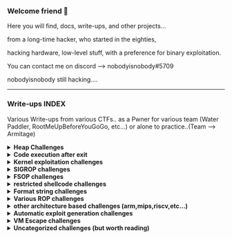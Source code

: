 ### Welcome friend 👋

Here you will find, docs, write-ups, and other projects...

from a long-time hacker, who started in the eighties, 

hacking hardware, low-level stuff, with a preference for binary exploitation.

You can contact me on discord --> nobodyisnobody#5709

nobodyisnobody still hacking....

---
### Write-ups INDEX
Various Write-ups from various CTFs..
as a Pwner for various team (Water Paddler, RootMeUpBeforeYouGoGo, etc...)
or alone to practice..(Team --> Armitage)

<details>
  <summary><strong>Heap Challenges</strong></summary>

  ### libc 2.35

  - **0CTF TCTF 2022** --> babyheap
    * [write-up](https://github.com/nobodyisnobody/write-ups/tree/main/0CTF.TCTF.2022/pwn/babyheap)
    * *seccomp in place, heap overflow due to type confusion,  do chunk overlap for leak, then two tcache poisonning attacks*
    * *code execution via forging dtor_list table in tls-storage, and erasing the random value at fs:0x30*

  - **DiceCTF HOPE 2022** --> catastrophe
    * [write-up](https://github.com/nobodyisnobody/write-ups/tree/main/DiceCTF%40HOPE.2022/pwn/catastrophe)
    * *double free in fastbin, then overwrite libc strlen got entry with system() address*
    * *code execution when calling puts() function (that calls strlen...)*

  ### libc 2.34

  - **MetaCTF 2021** --> hookless
    * [write-up](https://github.com/nobodyisnobody/write-ups/tree/main/MetaCtf.2021/pwn/Hookless)
    * *double free in delete function,uaf in edit function (usable once),uaf in display() function too*
    * *House of Botcake attack, we overwrite IO_2_1_stdout with environ address to leak stack address*
    * *we write a ROP directly on stack to achieve code execution*

  ### libc 2.32

  - **vsCTF 2022** --> EZorange
    * [write-up](https://github.com/nobodyisnobody/write-ups/tree/main/vsCTF.2022/pwn/ezorange)
    * *oob read/write in edit function, no free available, use same method than house of orange to free chunks*
    * *we free two chunks, then do tcache poisonning with the oob, and overwrite __malloc_hook*

  ### libc 2.31

  - **justCTF 2022** --> notes
    * [write-up](https://github.com/nobodyisnobody/write-ups/tree/main/justCTF.2022/pwn/notes)
    * *fastbin dup attack, then write to __free_hook*

  - **idek CTF 2021** --> stacknotes
    * [write-up](https://github.com/nobodyisnobody/write-ups/tree/main/idekCTF.2021/pwn/stacknotes)
    * *malloca alloc chunk on stack depending on size,we forge a fake chunk on stack, do a house of spirit attack on it*
    * *then alloc a chunk on stack with our ROP that overwrite return address*

  - **Tamil CTF 2021** --> University
    * [write-up](https://github.com/nobodyisnobody/write-ups/tree/main/Tamil.CTF.2021/pwn/University.Pwn)
    * *overflow in edit because of strlen on a non-zero terminated string, will give us a read/write primitive*
    * *we set tcache.count in tcache_perthread_struct to 7 , to make a chunk goes to unsorted, to have a libc address leak*
    * *we edit tcache_entry of bloc of size 0x20 to __free_hook*

  - **HSCTF 8 CTF 2021** --> House of sice
    * [write-up](https://github.com/nobodyisnobody/write-ups/tree/main/HSCTF.8.CTF.2021/House.of.Sice)
    * *double free vulnerability, using fastbin dup attack, then allocation on __free_hook*

  - **DownUnder CTF 2021** --> DUCTF Note
    * [write-up](https://github.com/nobodyisnobody/write-ups/tree/main/DownUnderCTF.2021/pwn/DUCTFnote)
    * *int8 overflow in edit function, then write in tcache metadata, then allocation on __free_hook*

  - **DigitalOverdose CTF 2021** --> flavor
    * [write-up](https://github.com/nobodyisnobody/write-ups/tree/main/DigitalOverdose.2021/pwn/flavor)
    * *double free vulnerability and uaf, then allocation on __free_hook*

  ### libc 2.29

  - **GDG Algiers CTF 2022** --> Notes Keeper
    * [write-up](https://github.com/nobodyisnobody/write-ups/tree/main/GDG.Algiers.CTF.2022/pwn/Notes.keeper)
    * *use null byte overflow to make 0x118 chunk goes to tcache 0x20 size when freed*
    * *the do fastbin dup attack, to finally overwrite __free_hook*
    
  ### libc 2.27

  - **RaR CTF 2021** --> unintended
    * [write-up](https://github.com/nobodyisnobody/write-ups/tree/main/RaRCTF.2021/pwn/unintended)
    * *heap overflow because of strlen usage, then make overlapping chunk & tcache poisonning*
    * *finally overwrite __free_hook*

  - **IJCTF 2021** --> ezpez
    * [write-up](https://github.com/nobodyisnobody/write-ups/tree/main/IJCTF.2021/pwn/ezpez)
    * *double free on tcache_head to have allocation in unsorted, leak libc, double free on stdin to modify filedescriptor and leak flag*

  - **HSCTF 8 CTF 2021** --> Use after freedom
    * [write-up](https://github.com/nobodyisnobody/write-ups/tree/main/HSCTF.8.CTF.2021/use_after_freedom)
    * *unsorted bin attack, overwrite global_max_fast, then overwrite __free_hook*
 
  ### libc 2.25
  - **Tamil CTF 2021*** --> Vuln Storage
    * [write-up](https://github.com/nobodyisnobody/write-ups/blob/main/Tamil.CTF.2021/pwn/Vuln.Storage/)

</details>

<details>
  <summary><strong>Code execution after exit</strong></summary>

  - **Imaginary CTF 2022** --> rope
    * [write-up](https://github.com/nobodyisnobody/write-ups/tree/main/imaginary.CTF.2022/pwn/rope)
    * *code execution via overwriting _rtld_global+3848 , that is __rtld_lock_lock_recursive (GL(dl_load_lock));*
    * *and pivoting in _rtld_global , via gets() and setcontext gadget* 

</details>

<details>
  <summary><strong>Kernel exploitation challenges</strong></summary>

  - **UTCTF 2022** --> bloat
    * [write-up](https://github.com/nobodyisnobody/write-ups/tree/main/UTCTF.2022/pwn/bloat)
    * *use write primitive in kernel module, to overwrite modprobe_path*

</details>

</details>

<details>
  <summary><strong>SIGROP challenges</strong></summary>

  - **Tamil CTF 2021** --> Insecure system
    * [write-up](https://github.com/nobodyisnobody/write-ups/tree/main/Tamil.CTF.2021/pwn/Insecure.System)
    * *ROP & sigrop*

  - **Tamil CTF 2021** --> Stress Rope
    * [write-up](https://github.com/nobodyisnobody/write-ups/tree/main/Tamil.CTF.2021/pwn/Stress.Rope)
    * *small echo server in assembly, very few gadgets --> ROP & sigrop*

  - **PBjar CTF 2021** --> Imdeghost
    * [write-up](https://github.com/nobodyisnobody/write-ups/tree/main/PBjar.CTF.2021/pwn/Imdeghost)
    * *restricted shellcode, resolved via connect back shellcode done in sigrop*
    
</details>

<details>
  <summary><strong>FSOP challenges</strong></summary>

  - **SECCON CTF 2022 Quals** --> Baby file
    * [write-up](https://github.com/nobodyisnobody/write-ups/blob/main/SECCON.CTF.2022.Quals/pwn/babyfile/)
    * *libc-2.31 based fsop exploitation, _wide_data is NULL and non reachable, we populate pointers first*
    * *then leak libc & random value at fs:0x30, we forge onegagdet mangled address and have code execution via _cookie_write*

  - **Hack.lu CTF 2022** --> byor
    * [write-up](https://github.com/nobodyisnobody/write-ups/tree/main/Hack.lu.CTF.2022/pwn/byor)
    * *libc-2.35 based fsop exploitation, _wide_data points on NULL chunk, we can overwrite stdout*
    * *code execution via _IO_wfile_underflow , we execute system('/bin/sh'),  new standard for FSOP*

  - **FCSC 2022** --> RPG
    * [write-up](https://github.com/nobodyisnobody/write-ups/tree/main/FCSC.2022/pwn/RPG)
    * *heap overflow in FILE structure, then we use FSOP read/write to overwrite __free_hook*
    
</details>

<details>
  <summary><strong>restricted shellcode challenges</strong></summary>

  - **Redpwn CTF 2021** --> gelcode-2
    * [write-up](https://github.com/nobodyisnobody/write-ups/tree/main/RedpwnCTF.2021/pwn/gelcode-2)
    * *shellcode with only opcodes from 0 to 5, and a seccomp that force open/read/write shellcode*

  - **MetaCTF 2021** --> sequential shellcode
    * [write-up](https://github.com/nobodyisnobody/write-ups/tree/main/MetaCtf.2021/pwn/Sequential.Shellcode)
    * *shellcode where every byte must be bigger then the preceding one*

  - **Maple CTF 2022** --> EBCSIC
    * [write-up](https://github.com/nobodyisnobody/write-ups/tree/main/MapleCTF.2022/pwn/EBCSIC)
    * *shellcode alphanumeric but restricted to cp037 charset*

  - **FCSC 2022** --> palindrome
    * [write-up](https://github.com/nobodyisnobody/write-ups/tree/main/FCSC.2022/pwn/Palindrome)
    * *need to write a palindrome shellcode, that can be read and executed in two direction*

  - **Aero CTF 2021** --> Shell Master 2
    * [write-up](https://github.com/nobodyisnobody/write-ups/tree/main/Aero.CTF.2021/Shell.Master.2)
    * *run and execute 16byte alphanumeric shellcodes*

  - **idek CTF 2021** --> Guardians of the Galaxy
    * [write-up](https://github.com/nobodyisnobody/write-ups/tree/main/idekCTF.2021/pwn/Guardians.of.the.Galaxy)
    * *shellcode that finds an previously left opened filedescriptor to escape chroot*

</details>

<details>
  <summary><strong>Format string challenges</strong></summary>

  - **PBjar CTF 2021** --> wallstreet32
    * [write-up](https://github.com/nobodyisnobody/write-ups/tree/main/PBjar.CTF.2021/pwn/Wallstreet32)
    * *restricted format string with many format chars forbidden, use trick '%*\n' to get a leak (libc-2.31 based)*

  - **MetaCTF 2021** --> Simple Format Returned
    * [write-up](https://github.com/nobodyisnobody/write-ups/tree/main/MetaCtf.2021/pwn/Simple.Format.Returned)
    * *well classical format string, need bruteforce*

  - **Maple CTF 2022** --> printf
    * [write-up](https://github.com/nobodyisnobody/write-ups/tree/main/MapleCTF.2022/pwn/printf)
    * *well classical format string, need bruteforce*

  - **Imaginary CTF 2021** --> inkaphobia
    * [write-up](https://github.com/nobodyisnobody/write-ups/tree/main/Imaginary.CTF.2021/pwn/inkaphobia)
    * *well classical format string, need bruteforce*

  - **IJCTF 2021** --> baby sum
    * [write-up](https://github.com/nobodyisnobody/write-ups/tree/main/IJCTF.2021/pwn/baby-sum)
    * *simple format string*

  - **FCSC 2022** --> Formatage
    * [write-up](https://github.com/nobodyisnobody/write-ups/tree/main/FCSC.2022/pwn/Formatage)
    * *well classical format string, need bruteforce*

  - **DigitalOverdose CTF 2021** --> uncurved
    * [write-up](https://github.com/nobodyisnobody/write-ups/tree/main/DigitalOverdose.2021/pwn/uncurved)
    * *format string on heap with seccond that forbid execve, and bit a of bruteforce*

  - **Asis CTF Quals 2022*** --> Baby Scan II
    * [write-up](https://github.com/nobodyisnobody/write-ups/tree/main/ASIS.CTF.Quals.2022/pwn/Baby.scan.II)
    * *abuse format string in snprintf to have a write anywhere primitive*
    * *then overwrite exit got entry with _start, then overwrite atoi with printf for leaks*
    * *then overwrite atoi() with system() for code execution*/

</details>

<details>
  <summary><strong>Various ROP challenges</strong></summary>

  - **MetaCTF 2021** --> An Attempt Was Made
    * [write-up](https://github.com/nobodyisnobody/write-ups/tree/main/MetaCtf.2021/pwn/A.Attempt.Was.Made)
    * *restricted rop, execve forbidden, few gadgets (no libcsu_init gadget), use only add_gadget to forge gadgets*

  - **Hayyim CTF 2021** --> warmup
    * [write-up](https://github.com/nobodyisnobody/write-ups/tree/main/Hayyim.CTF.2022/pwn/warmup)
    * *simple rop challenge*

  - **Hayyim CTF 2021** --> cooldown
    * [write-up](https://github.com/nobodyisnobody/write-ups/tree/main/Hayyim.CTF.2022/pwn/cooldown)
    * *more restricted rop challenge*

  - **Fword CTF 2021** --> blacklist revenge
    * [write-up](https://github.com/nobodyisnobody/write-ups/tree/main/Fword.CTF.2021/pwn/blacklist.revenge)
    * *seccomp in place to forbid execve, no stdout/stderr output, so a mix of ROP+connect back shellcode*

  - **DefCamp CTF 2022** --> blindsight
    * [write-up](https://github.com/nobodyisnobody/write-ups/tree/main/DefCamp.CTF.2022/pwn/blindsight)
    * *blind remote ROP with no binaries given*

  - **TamuCTF 2022** --> Rop Golf
    * [write-up](https://github.com/nobodyisnobody/write-ups/tree/main/TamuCTF.2022/pwn/Rop.Golf)
    * *restricted ROP with few gadgets*

</details>

<details>
  <summary><strong>other architecture based challenges (arm,mips,riscv,etc...)</strong></summary>

  - **LINE CTF 2022** --> simbox   (arm)
    * [write-up](https://github.com/nobodyisnobody/write-ups/tree/main/LINE.CTF.2022/pwn/simbox)
    * *ARM challenge based on gnu simulator 11.2 (with custom patch), we rop it, and dump flag*

  - **JustCTF 2022** --> arm        (aarch64)
    * [write-up](https://github.com/nobodyisnobody/write-ups/tree/main/justCTF.2022/pwn/arm)
    * *simple aarch64 exploitation challenge*

  - **HackIM CTF 2022** --> Typical ROP    (riscv)
    * [write-up](https://github.com/nobodyisnobody/write-ups/tree/main/nullcon.HackIM.2022/pwn/typical.ROP)
    * *simple riscv gets buffer overflow exploitation challenge*

</details>

<details>
  <summary><strong>Automatic exploit generation challenges</strong></summary>

  - **Imaginary CTF 2021** --> speedrun
    * [write-up](https://github.com/nobodyisnobody/write-ups/tree/main/Imaginary.CTF.2021/pwn/speedrun)
    * *automatic generated exploit, gets buffer overflow type*

  - **TamuCTF 2022** --> Quick Mafs
    * [write-up](https://github.com/nobodyisnobody/write-ups/tree/main/TamuCTF.2022/pwn/Quick.Mafs)
    * *5 automatic generated exploits to exploit *

</details>

<details>
  <summary><strong>VM Escape challenges</strong></summary>

  - **Fword CTF 2021** --> Peaky and the brain
    * [write-up](https://github.com/nobodyisnobody/write-ups/tree/main/Fword.CTF.2021/pwn/peaky.and.the.brain)
    * *funny challenge, web application written in python, convert an image to brainfuck language, then execute brainfuck code*
    * *oob write on stack in brainfuck interpreter, seccomp in place forbid execve, so open/read/write shellcode translated in brainfuck*

  - **CyberSecurityRumble CTF 2022** --> riscv-jit
    * [write-up](https://github.com/nobodyisnobody/write-ups/tree/main/CyberSecurityRumble.CTF.2022/pwn/riscv-jit)
    * *escape from a riscv bson parser inside a riscv jit interpreter to a riscv shellcode,*
    * *then escape from a riscv just in time interpreter via a oob write in rwx zone, and execute x86 shellcode*

  - **CyberSecurityRumble CTF 2020** --> bflol
    * [write-up](https://github.com/nobodyisnobody/write-ups/tree/main/CyberSecurityRumble.CTF.2020/bflol)
    * *oob read/write in a brainfuck interpreter , we dump our leaks on stack*
    * *then overwrite return address with a onegadget*

  - **404 CTF 2022** --> Changement d'architecture II
    * [write-up](https://github.com/nobodyisnobody/write-ups/tree/main/ASIS.CTF.Quals.2022/pwn/Baby.scan.II)
    * *a sort of arm lite vm, oob read/write in registers access, that permit overwrite FILE structure*
    * *then we get code execution via FSOP*

  - **0CTF TCTF 2022** --> ezvm
    * [write-up](https://github.com/nobodyisnobody/write-ups/tree/main/0CTF.TCTF.2022/pwn/ezvm)
    * *escape a stack machine type of vm, via an oob write, we leak an address on heap via program logic trick*
    * *then we get execution on exit, by forging a dtors_table in tls-storage and erasing random val at fs:0x30*

</details>

<details>
  <summary><strong>Uncategorized challenges (but worth reading)</strong></summary>

  - **Google CTF Quals 2022** --> FixedASLR
    * [write-up](https://github.com/nobodyisnobody/write-ups/tree/main/Google.CTF.2022/pwn/FixedASLR)
    * *great challenge, attack on LFSR based with a known output, to calculate canary (generated by the LFSR)*
    * *use a ROP and a SIGROP for shell execution*

  - **FCSC 2022** --> httpd
    * [write-up](https://github.com/nobodyisnobody/write-ups/tree/main/FCSC.2022/pwn/httpd)
    * *interesting challenge, exploitation of syslog() format string vuln by child process, that exploit the parent process*
    * *child process http authentification has a buffer overflow in base64 decoding to a fixed buffer on stack*

  - **FCSC 2022** --> deflation
    * [write-up](https://github.com/nobodyisnobody/write-ups/tree/main/FCSC.2022/pwn/Deflation)
    * *buffer overflow when decompressing zlib compressed data, then restricted ROP*

  - **Balsn CTF 2022** --> Asian Parents
    * [write-up](https://github.com/nobodyisnobody/write-ups/tree/main/Balsn.CTF.2022/pwn/Asian.Parents)
    * *interesting challenge where a parent process trace a child process to filter his syscalls via ptrace*

  - **Balsn CTF 2021** --> orxw
    * [write-up](https://github.com/nobodyisnobody/write-ups/tree/main/Balsn.CTF.2021/pwn/orxw)
    * *interesting challenge where a parent can only write, and a child process can only open and read*
    * *stdin,stdout,stderr are closed, so we use time to extract flag content by testing each char, and blocking when right guess*

</details>


<!--
**nobodyisnobody/nobodyisnobody** is a ✨ _special_ ✨ repository because its `README.md` (this file) appears on your GitHub profile.

Here are some ideas to get you started:

- 🔭 I’m currently working on ...
- 🌱 I’m currently learning ...
- 👯 I’m looking to collaborate on ...
- 🤔 I’m looking for help with ...
- 💬 Ask me about ...
- 📫 How to reach me: ...
- 😄 Pronouns: ...
- ⚡ Fun fact: ...
-->
